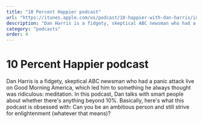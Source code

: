 ```yaml
---
title: "10 Percent Happier podcast"
url: "https://itunes.apple.com/us/podcast/10-happier-with-dan-harris/id1087147821"
description: "Dan Harris is a fidgety, skeptical ABC newsman who had a panic attack live on Good Morning America, which led him to something he always thought was ridiculous: meditation. In this podcast, Dan talks with smart people about whether there's anything beyond 10%. Basically, here's what this podcast is obsessed with: Can you be an ambitious person and still strive for enlightenment (whatever that means)?"
category: "podcasts"
order: 4
---
```


# 10 Percent Happier podcast

Dan Harris is a fidgety, skeptical ABC newsman who had a panic attack live on Good Morning America, which led him to something he always thought was ridiculous: meditation. In this podcast, Dan talks with smart people about whether there's anything beyond 10%. Basically, here's what this podcast is obsessed with: Can you be an ambitious person and still strive for enlightenment (whatever that means)?
